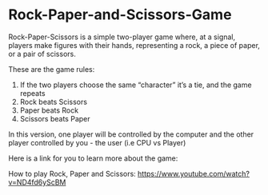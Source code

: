 # Rock-Paper-and-Scissors-Game

Rock-Paper-Scissors is a simple two-player game where, at a signal, players make figures with their hands, representing a rock, a piece of paper, or a pair of scissors. 

These are the game rules:
1) If the two players choose the same “character” it’s a tie, and the game repeats
2) Rock beats Scissors
3) Paper beats Rock
4) Scissors beats Paper

In this version, one player will be controlled by the computer and the other player controlled by you - the user (i.e CPU vs Player)

Here is a link for you to learn more about the game:

How to play Rock, Paper and Scissors: https://www.youtube.com/watch?v=ND4fd6yScBM
